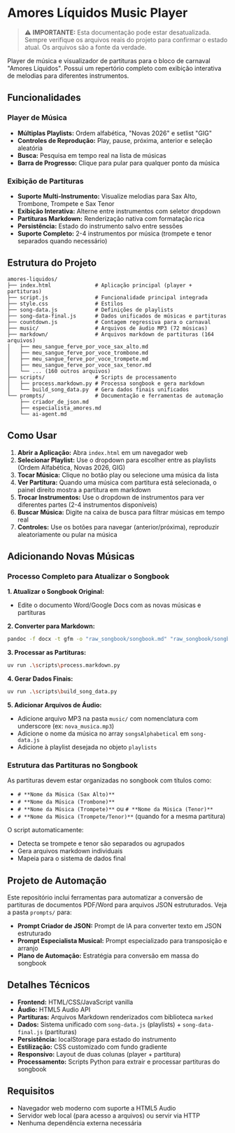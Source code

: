 # Amores Líquidos Music Player

> ⚠️ **IMPORTANTE:** Esta documentação pode estar desatualizada. Sempre verifique os arquivos reais do projeto para confirmar o estado atual. Os arquivos são a fonte da verdade.

Player de música e visualizador de partituras para o bloco de carnaval "Amores Líquidos". Possui um repertório completo com exibição interativa de melodias para diferentes instrumentos.

## Funcionalidades

### Player de Música
* **Múltiplas Playlists:** Ordem alfabética, "Novas 2026" e setlist "GIG"
* **Controles de Reprodução:** Play, pause, próxima, anterior e seleção aleatória
* **Busca:** Pesquisa em tempo real na lista de músicas
* **Barra de Progresso:** Clique para pular para qualquer ponto da música

### Exibição de Partituras
* **Suporte Multi-Instrumento:** Visualize melodias para Sax Alto, Trombone, Trompete e Sax Tenor
* **Exibição Interativa:** Alterne entre instrumentos com seletor dropdown
* **Partituras Markdown:** Renderização nativa com formatação rica
* **Persistência:** Estado do instrumento salvo entre sessões
* **Suporte Completo:** 2-4 instrumentos por música (trompete e tenor separados quando necessário)

## Estrutura do Projeto

```
amores-liquidos/
├── index.html              # Aplicação principal (player + partituras)
├── script.js               # Funcionalidade principal integrada
├── style.css               # Estilos
├── song-data.js            # Definições de playlists
├── song-data-final.js      # Dados unificados de músicas e partituras
├── countdown.js            # Contagem regressiva para o carnaval
├── music/                  # Arquivos de áudio MP3 (72 músicas)
├── markdown/               # Arquivos markdown de partituras (164 arquivos)
│   ├── meu_sangue_ferve_por_voce_sax_alto.md
│   ├── meu_sangue_ferve_por_voce_trombone.md
│   ├── meu_sangue_ferve_por_voce_trompete.md
│   ├── meu_sangue_ferve_por_voce_sax_tenor.md
│   └── ... (160 outros arquivos)
├── scripts/                # Scripts de processamento
│   ├── process.markdown.py # Processa songbook e gera markdown
│   └── build_song_data.py  # Gera dados finais unificados
└── prompts/                # Documentação e ferramentas de automação
    ├── criador_de_json.md
    ├── especialista_amores.md
    └── ai-agent.md
```

## Como Usar

1. **Abrir a Aplicação:** Abra `index.html` em um navegador web
2. **Selecionar Playlist:** Use o dropdown para escolher entre as playlists (Ordem Alfabética, Novas 2026, GIG)
3. **Tocar Música:** Clique no botão play ou selecione uma música da lista
4. **Ver Partitura:** Quando uma música com partitura está selecionada, o painel direito mostra a partitura em markdown
5. **Trocar Instrumentos:** Use o dropdown de instrumentos para ver diferentes partes (2-4 instrumentos disponíveis)
6. **Buscar Música:** Digite na caixa de busca para filtrar músicas em tempo real
7. **Controles:** Use os botões para navegar (anterior/próxima), reproduzir aleatoriamente ou pular na música

## Adicionando Novas Músicas

### Processo Completo para Atualizar o Songbook

**1. Atualizar o Songbook Original:**
- Edite o documento Word/Google Docs com as novas músicas e partituras

**2. Converter para Markdown:**
```bash
pandoc -f docx -t gfm -o "raw_songbook/songbook.md" "raw_songbook/songbook.docx"
```

**3. Processar as Partituras:**
```bash
uv run .\scripts\process.markdown.py
```

**4. Gerar Dados Finais:**
```bash
uv run .\scripts\build_song_data.py
```

**5. Adicionar Arquivos de Áudio:**
- Adicione arquivo MP3 na pasta `music/` com nomenclatura com underscore (ex: `nova_musica.mp3`)
- Adicione o nome da música no array `songsAlphabetical` em `song-data.js`
- Adicione à playlist desejada no objeto `playlists`

### Estrutura das Partituras no Songbook

As partituras devem estar organizadas no songbook com títulos como:
- `# **Nome da Música (Sax Alto)**`
- `# **Nome da Música (Trombone)**`
- `# **Nome da Música (Trompete)**` ou `# **Nome da Música (Tenor)**`
- `# **Nome da Música (Trompete/Tenor)**` (quando for a mesma partitura)

O script automaticamente:
- Detecta se trompete e tenor são separados ou agrupados
- Gera arquivos markdown individuais
- Mapeia para o sistema de dados final

## Projeto de Automação

Este repositório inclui ferramentas para automatizar a conversão de partituras de documentos PDF/Word para arquivos JSON estruturados. Veja a pasta `prompts/` para:
- **Prompt Criador de JSON:** Prompt de IA para converter texto em JSON estruturado
- **Prompt Especialista Musical:** Prompt especializado para transposição e arranjo
- **Plano de Automação:** Estratégia para conversão em massa do songbook

## Detalhes Técnicos

- **Frontend:** HTML/CSS/JavaScript vanilla
- **Áudio:** HTML5 Audio API
- **Partituras:** Arquivos Markdown renderizados com biblioteca `marked`
- **Dados:** Sistema unificado com `song-data.js` (playlists) + `song-data-final.js` (partituras)
- **Persistência:** localStorage para estado do instrumento
- **Estilização:** CSS customizado com fundo gradiente
- **Responsivo:** Layout de duas colunas (player + partitura)
- **Processamento:** Scripts Python para extrair e processar partituras do songbook

## Requisitos

- Navegador web moderno com suporte a HTML5 Audio
- Servidor web local (para acesso a arquivos) ou servir via HTTP
- Nenhuma dependência externa necessária